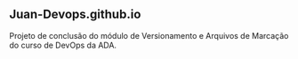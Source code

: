 ## Juan-Devops.github.io
Projeto de conclusão do módulo de Versionamento e Arquivos de Marcação do curso de DevOps da ADA.
